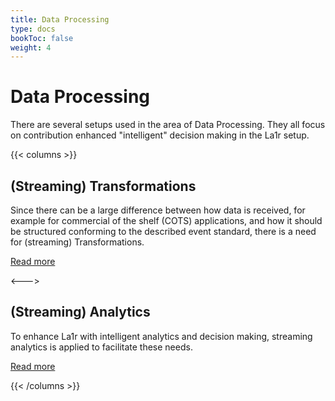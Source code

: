 ```yaml
---
title: Data Processing
type: docs
bookToc: false
weight: 4
---
```

# Data Processing
There are several setups used in the area of Data Processing.
They all focus on contribution enhanced "intelligent" decision making in the La1r setup.

{{< columns >}}
## (Streaming) Transformations
Since there can be a large difference between how data is received, for example for commercial of the shelf (COTS) applications, and how it should be structured conforming to the described event standard, there is a need for (streaming) Transformations.

[Read more](/docs/technical-setup/data-processing/streaming-transformations)

<--->

## (Streaming) Analytics
To enhance La1r with intelligent analytics and decision making, streaming analytics is applied to facilitate these needs.

[Read more](/docs/technical-setup/data-processing/streaming-analytics)


{{< /columns >}}